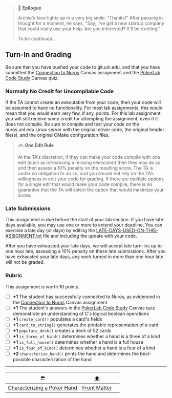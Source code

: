 > 📇 **Epilogue**
> 
> Archie's face lights up in a very big smile.
> "Thanks!"
> After pausing in thought for a moment, he says,
> "Say, I've got a new startup company that could really use your help.
> Are you interested?
> It'll be exciting!"
> 
> *To be continued...*

## Turn-In and Grading

Be sure that you have pushed your code to git.unl.edu, and that you have submitted the [Connection to Nuros](https://canvas.unl.edu/courses/200913/assignments/2094033) Canvas assignment and the [PokerLab Code Study](https://canvas.unl.edu/courses/200913/quizzes/468941) Canvas quiz.

### Normally No Credit for Uncompilable Code

If the TA cannot create an executable from your code, then your code will be assumed to have no functionality.
For most lab assignments, this would mean that you would earn very few, if any, points.
For this lab assignment, you will still receive some credit for attempting the assignment, even if it does not compile.
Be sure to compile and test your code on the nuros.unl.edu Linux server with the original driver code, the original header file(s), and the original CMake configuration files.

> ✍️ **One Edit Rule**
> 
> At the TA's discretion, if they can make your code compile with one edit (such as introducing a missing semicolon) then they may do so and then assess a 10% penalty on the resulting score.
> The TA is under no obligation to do so, and you should not rely on the TA’s willingness to edit your code for grading.
> If there are multiple options for a single edit that would make your code compile, there is no guarantee that the TA will select the option that would maximize your score.

### Late Submissions

This assignment is due before the start of your lab section.
If you have late days available, you may use one or more to extend your deadline.
You can exercise a late day (or days) by editing the [LATE-DAYS-USED-ON-THIS-ASSIGNMENT.txt](../LATE-DAYS-USED-ON-THIS-ASSIGNMENT.txt) file and including the update with your code.

After you have exhausted your late days, we will accept late turn-ins up to one hour late, assessing a 10% penalty on these late submissions.
After you have exhausted your late days, any work turned in more than one hour late will not be graded.

### Rubric

This assignment is worth 10 points.

- [ ] **+1** The student has successfully connected to Nuros, as evidenced in the <!--screenshot--> [Connection to Nuros](https://canvas.unl.edu/courses/200913/assignments/2094033) Canvas assignment
- [ ] **+1** The student's answers in <!--*answers.txt*--> the [PokerLab Code Study](https://canvas.unl.edu/courses/200913/quizzes/468941) Canvas quiz demonstrate an understanding of C's logical boolean operations
- [ ] **+1** `create_card()` populates a card's fields
- [ ] **+1** `card_to_string()` generates the printable representation of a card
- [ ] **+1** `populate_deck()` creates a deck of 52 cards
- [ ] **+1** `is_three_of_kind()` determines whether a hand is a three of a kind
- [ ] **+1** `is_full_house()` determines whether a hand is a full house
- [ ] **+1** `is_four_of_kind()` determines whether a hand is a four of a kind
- [ ] **+2** `characterize_hand()` prints the hand and determines the best-possible characterization of the hand

---

|             [⬅️](06-characterize-hands.md)              |      [⬆️](../README.md)      |                         |
|:-------------------------------------------------------:|:----------------------------:|:-----------------------:|
| [Characterizing a Poker Hand](06-characterize-hands.md) | [Front Matter](../README.md) |                         |
